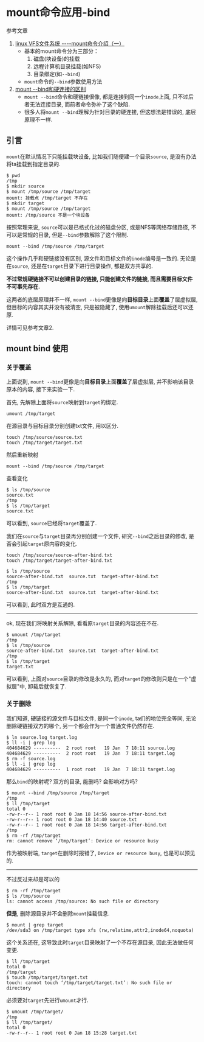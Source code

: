 # mount命令应用-bind

参考文章

1. [linux VFS文件系统 ----mount命令介绍（一）](https://blog.csdn.net/weixin_37867857/article/details/90510607)
    - 基本的mount命令分为三部分：
        1. 磁盘(块设备)的挂载
        2. 远程计算机目录挂载(如NFS)
        3. 目录绑定(如`--bind`)
    - `mount`命令的`--bind`参数使用方法
2. [mount --bind和硬连接的区别](https://blog.csdn.net/shengxia1999/article/details/52060354)
    - `mount --bind`命令和硬链接很像, 都是连接到同一个`inode`上面, 只不过后者无法连接目录, 而前者命令弥补了这个缺陷.
    - 很多人将`mount --bind`理解为针对目录的硬连接, 但这想法是错误的, 底层原理不一样.

## 引言

`mount`在默认情况下只能挂载块设备, 比如我们随便建一个目录`source`, 是没有办法将ta挂载到指定目录的. 

```console
$ pwd
/tmp
$ mkdir source
$ mount /tmp/source /tmp/target
mount: 挂载点 /tmp/target 不存在
$ mkdir target
$ mount /tmp/source /tmp/target
mount: /tmp/source 不是一个块设备
```

按照常理来说, `source`可以是已格式化过的磁盘分区, 或是NFS等网络存储路径, 不可以是常规的目录, 但是`--bind`参数解除了这个限制.

```
mount --bind /tmp/source /tmp/target
```

这个操作几乎和硬链接没有区别, 源文件和目标文件的`inode`编号是一致的. 无论是在`source`, 还是在`target`目录下进行目录操作, 都是双方共享的.

**不过常规硬链接不可以创建目录的链接, 只能创建文件的链接, 而且需要目标文件不可事先存在.**

这两者的底层原理并不一样, `mount --bind`更像是向**目标目录**上面**覆盖**了层虚拟层, 但目标的内容其实并没有被清空, 只是被隐藏了, 使用`umount`解除挂载后还可以还原.

详情可见参考文章2.

## mount bind 使用

### 关于覆盖

上面说到, `mount --bind`更像是向**目标目录**上面**覆盖**了层虚拟层, 并不影响该目录原本的内容, 接下来实验一下.

首先, 先解除上面将`source`映射到`target`的绑定.

```
umount /tmp/target
```

在源目录与目标目录分别创建txt文件, 用以区分.

```
touch /tmp/source/source.txt
touch /tmp/target/target.txt
```

然后重新映射

```
mount --bind /tmp/source /tmp/target
```

查看变化

```console
$ ls /tmp/source
source.txt
/tmp
$ ls /tmp/target
source.txt
```

可以看到, `source`已经将`target`覆盖了.

我们在`source`与`target`目录再分别创建一个文件, 研究`--bind`之后目录的修改, 是否会引起`target`原内容的变化.

```
touch /tmp/source/source-after-bind.txt
touch /tmp/target/target-after-bind.txt
```

```console
$ ls /tmp/source
source-after-bind.txt  source.txt  target-after-bind.txt
/tmp
$ ls /tmp/target
source-after-bind.txt  source.txt  target-after-bind.txt
```

可以看到, 此时双方是互通的.

------

ok, 现在我们将映射关系解除, 看看原`target`目录的内容还在不在.

```console
$ umount /tmp/target
/tmp
$ ls /tmp/source
source-after-bind.txt  source.txt  target-after-bind.txt
/tmp
$ ls /tmp/target
target.txt

```

可以看到, 上面对`source`目录的修改是永久的, 而对`target`的修改则只是在一个"虚拟层"中, 卸载后就恢复了.

### 关于删除

我们知道, 硬链接的源文件与目标文件, 是同一个`inode`, ta们的地位完全等同, 无论删除硬链接双方的哪个, 另一个都会作为一个普通文件仍然存在.

```console
$ ln source.log target.log
$ ll -i | grep log
404684629 ----------  2 root root   19 Jan  7 18:11 source.log
404684629 ----------  2 root root   19 Jan  7 18:11 target.log
$ rm -f source.log
$ ll -i | grep log
404684629 ----------  1 root root   19 Jan  7 18:11 target.log
```

那么`bind`的映射呢? 双方的目录, 能删吗? 会影响对方吗?

```console
$ mount --bind /tmp/source /tmp/target
/tmp
$ ll /tmp/target
total 0
-rw-r--r-- 1 root root 0 Jan 18 14:56 source-after-bind.txt
-rw-r--r-- 1 root root 0 Jan 18 14:40 source.txt
-rw-r--r-- 1 root root 0 Jan 18 14:56 target-after-bind.txt
/tmp
$ rm -rf /tmp/target
rm: cannot remove ‘/tmp/target’: Device or resource busy
```

作为被映射端, `target`在删除时报错了, `Device or resource busy`, 也是可以预见的. 

------

不过反过来却是可以的

```console
$ rm -rf /tmp/target
$ ls /tmp/source
ls: cannot access /tmp/source: No such file or directory
```

**但是**, 删除源目录并不会删除`mount`挂载信息. 

```console
$ mount | grep target
/dev/sda3 on /tmp/target type xfs (rw,relatime,attr2,inode64,noquota)
```

这个关系还在, 这导致此时`target`目录映射了一个不存在源目录, 因此无法做任何变更.

```console
$ ll /tmp/target
total 0
/tmp/target
$ touch /tmp/target/target.txt
touch: cannot touch ‘/tmp/target/target.txt’: No such file or directory
```

必须要对`target`先进行`umount`才行.

```console
$ umount /tmp/target/
/tmp
$ ll /tmp/target/
total 0
-rw-r--r-- 1 root root 0 Jan 18 15:28 target.txt
```
